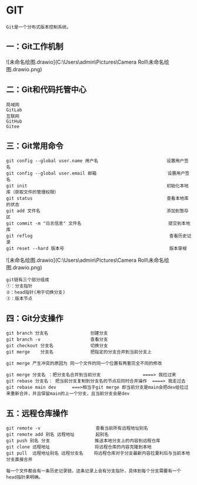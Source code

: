 # GIT

```
Git是一个分布式版本控制系统。
```

## 一：Git工作机制

![未命名绘图.drawio](C:\Users\admin\Pictures\Camera Roll\未命名绘图.drawio.png)

## 二：Git和代码托管中心

```
局域网
GitLab
互联网
GitHub
Gitee
```

## 三：Git常用命令

```
git config --global user.name 用户名                          设置用户签名
git config --global user.email 邮箱							设置用户签名
git init                                                     初始化本地库（获取文件的管理权限）
git status                                                   查看本地库的状态
git add 文件名                                                添加到暂存区
git commit -m "日志信息" 文件名                                 提交到本地库
git reflog                                                    查看历史记录
git reset --hard 版本号                                        版本穿梭
```

![未命名绘图.drawio](C:\Users\admin\Pictures\Camera Roll\未命名绘图.drawio.png)

```
git链有三个部分组成
①：分支指针
②：head指针(用于切换分支)
③：版本节点
```

## 四：Git分支操作

```
git branch 分支名                创建分支
git branch -v                   查看分支
git checkout 分支名              切换分支
git merge    分支名              把指定的分支合并到当前分支上
```

```
git merge 产生冲突的原因为 同一个文件的同一个位置有两套完全不同的修改
```

```
git merge 分支名 ：把分支名合并到当前分支                ====> 我拉过来
git rebase 分支名： 把当前分支复制到分支名的节点后同时合并操作  ====> 我走过去
git rebase main dev      ===>相当于git merge 即当前分支是main会把dev给拉过来重新合并，并且保留main的上一个分支，且当前分支会是dev
```



## 五：远程仓库操作

```
git remote -v                     查看当前所有远程地址别名
git remote add 别名 远程地址        起别名
git push 别名 分支                 推送本地分支上的内容到远程仓库
git clone 远程地址                 将远程仓库的内容克隆到本地
git pull  远程地址别名 远程分支名    将远程仓库对于分支最新内容拉夏利后与当前本地分支直接合并
```

```
每一个文件都会有一条历史记录链，这条记录上会有分支指针，具体到每个分支需要有一个head指针来明确。
```














